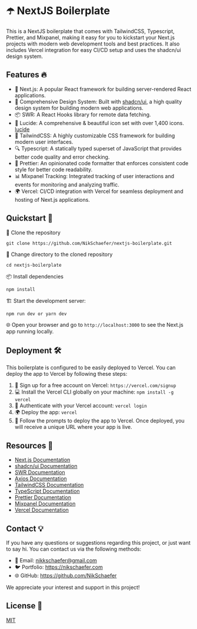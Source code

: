 # ☂️ NextJS Boilerplate

This is a NextJS boilerplate that comes with TailwindCSS, Typescript, Prettier,
and Mixpanel, making it easy for you to kickstart your Next.js projects with
modern web development tools and best practices. It also includes Vercel
integration for easy CI/CD setup and uses the shadcn/ui design system.

## Features 🔥

-   🚀 Next.js: A popular React framework for building server-rendered React
    applications.
-   🎨 Comprehensive Design System: Built with
    [shadcn/ui](https://ui.shadcn.com/), a high quality design system for
    building modern web applications.
-   📦 SWR: A React Hooks library for remote data fetching.
-   📂 Lucide: A comprehensive & beautiful icon set with over 1,400 icons.
    [lucide](https://lucide.dev)
-   💅 TailwindCSS: A highly customizable CSS framework for building modern user
    interfaces.
-   🔍 Typescript: A statically typed superset of JavaScript that provides
    better code quality and error checking.
-   🔧 Prettier: An opinionated code formatter that enforces consistent code
    style for better code readability.
-   📊 Mixpanel Tracking: Integrated tracking of user interactions and events
    for monitoring and analyzing traffic.
-   🌍 Vercel: CI/CD integration with Vercel for seamless deployment and hosting
    of Next.js applications.

## Quickstart 🚀

💾 Clone the repository

`git clone https://github.com/NikSchaefer/nextjs-boilerplate.git`

📂 Change directory to the cloned repository

`cd nextjs-boilerplate`

📦 Install dependencies

`npm install`

🏗️ Start the development server:

`npm run dev or yarn dev`

🌐 Open your browser and go to `http://localhost:3000` to see the Next.js app
running locally.

## Deployment 🛠️

This boilerplate is configured to be easily deployed to Vercel. You can deploy
the app to Vercel by following these steps:

1. 🚀 Sign up for a free account on Vercel: `https://vercel.com/signup`
2. 💻 Install the Vercel CLI globally on your machine: `npm install -g vercel`
3. 🔑 Authenticate with your Vercel account: `vercel login`
4. 🌍 Deploy the app: `vercel`
5. 🎉 Follow the prompts to deploy the app to Vercel. Once deployed, you will
   receive a unique URL where your app is live.

## Resources 🎨

-   [Next.js Documentation](https://nextjs.org/docs)
-   [shadcn/ui Documentation](https://ui.shadcn.com/)
-   [SWR Documentation](https://swr.vercel.app/)
-   [Axios Documentation](https://axios-http.com/docs/intro)
-   [TailwindCSS Documentation](https://tailwindcss.com/docs)
-   [TypeScript Documentation](https://www.typescriptlang.org/docs/)
-   [Prettier Documentation](https://prettier.io/docs/en/)
-   [Mixpanel Documentation](https://docs.mixpanel.com/docs/what-is-mixpanel)
-   [Vercel Documentation](https://vercel.com/docs)

## Contact 💡

If you have any questions or suggestions regarding this project, or just want to
say hi. You can contact us via the following methods:

-   📧 Email: nikkschaefer@gmail.com
-   🐦 Portfolio: https://nikschaefer.com
-   🌐 GitHub: https://github.com/NikSchaefer

We appreciate your interest and support in this project!

## License 📜

[MIT](https://choosealicense.com/licenses/mit/)
